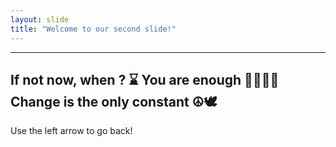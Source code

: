 ```yaml
---
layout: slide
title: "Welcome to our second slide!"
---
```


---
If not now, when ? ⌛
You are enough 💪🏻💪🏻
Change is the only constant ☮️🕊️
---
Use the left arrow to go back!
